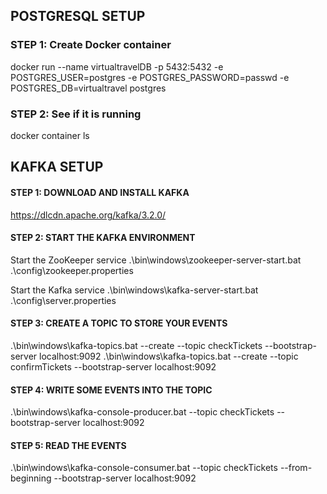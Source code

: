 ## POSTGRESQL SETUP
### STEP 1: Create Docker container
docker run --name virtualtravelDB -p 5432:5432 -e POSTGRES_USER=postgres -e POSTGRES_PASSWORD=passwd -e POSTGRES_DB=virtualtravel postgres

### STEP 2: See if it is running
docker container ls

## KAFKA SETUP 
#### STEP 1: DOWNLOAD AND INSTALL KAFKA
https://dlcdn.apache.org/kafka/3.2.0/

####  STEP 2: START THE KAFKA ENVIRONMENT
Start the ZooKeeper service
.\bin\windows\zookeeper-server-start.bat .\config\zookeeper.properties

Start the Kafka service
.\bin\windows\kafka-server-start.bat .\config\server.properties

#### STEP 3: CREATE A TOPIC TO STORE YOUR EVENTS
.\bin\windows\kafka-topics.bat --create --topic checkTickets --bootstrap-server localhost:9092
.\bin\windows\kafka-topics.bat --create --topic confirmTickets --bootstrap-server localhost:9092

#### STEP 4: WRITE SOME EVENTS INTO THE TOPIC
.\bin\windows\kafka-console-producer.bat --topic checkTickets --bootstrap-server localhost:9092

#### STEP 5:  READ THE EVENTS
.\bin\windows\kafka-console-consumer.bat --topic checkTickets --from-beginning --bootstrap-server localhost:9092